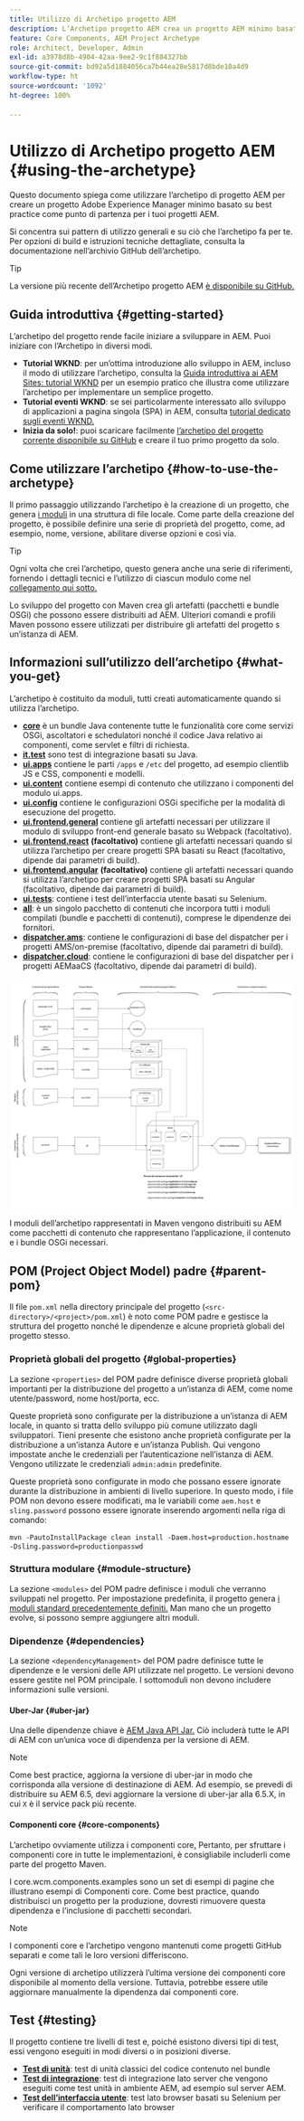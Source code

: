 ```yaml
---
title: Utilizzo di Archetipo progetto AEM
description: L’Archetipo progetto AEM crea un progetto AEM minimo basato sulle best practice di Adobe Experience Manager come punto di partenza per i tuoi progetti AEM.
feature: Core Components, AEM Project Archetype
role: Architect, Developer, Admin
exl-id: a3978d8b-4904-42aa-9ee2-9c1f884327bb
source-git-commit: bd92a5d1884056ca7b44ea28e5817d8bde10a4d9
workflow-type: ht
source-wordcount: '1092'
ht-degree: 100%

---
```



# Utilizzo di Archetipo progetto AEM {#using-the-archetype}

Questo documento spiega come utilizzare l’archetipo di progetto AEM per creare un progetto Adobe Experience Manager minimo basato su best practice come punto di partenza per i tuoi progetti AEM.

Si concentra sui pattern di utilizzo generali e su ciò che l’archetipo fa per te. Per opzioni di build e istruzioni tecniche dettagliate, consulta la documentazione nell’archivio GitHub dell’archetipo.

>[!TIP]
>
>La versione più recente dell’Archetipo progetto AEM [è disponibile su GitHub.](https://github.com/adobe/aem-project-archetype)

## Guida introduttiva {#getting-started}

L’archetipo del progetto rende facile iniziare a sviluppare in AEM. Puoi iniziare con l’Archetipo in diversi modi.

* **Tutorial WKND**: per un’ottima introduzione allo sviluppo in AEM, incluso il modo di utilizzare l’archetipo, consulta la [Guida introduttiva ai AEM Sites: tutorial WKND](https://experienceleague.adobe.com/docs/experience-manager-learn/getting-started-wknd-tutorial-develop/overview.html?lang=it) per un esempio pratico che illustra come utilizzare l’archetipo per implementare un semplice progetto.
* **Tutorial eventi WKND**: se sei particolarmente interessato allo sviluppo di applicazioni a pagina singola (SPA) in AEM, consulta [tutorial dedicato sugli eventi WKND.](https://experienceleague.adobe.com/docs/experience-manager-learn/sites/spa-editor/spa-editor-framework-feature-video-use.html?lang=it)
* **Inizia da solo!**: puoi scaricare facilmente [l’archetipo del progetto corrente disponibile su GitHub](https://github.com/adobe/aem-project-archetype) e creare il tuo primo progetto da solo.

## Come utilizzare l’archetipo {#how-to-use-the-archetype}

Il primo passaggio utilizzando l’archetipo è la creazione di un progetto, che genera [i moduli](#what-you-get) in una struttura di file locale. Come parte della creazione del progetto, è possibile definire una serie di proprietà del progetto, come, ad esempio, nome, versione, abilitare diverse opzioni e così via.

>[!TIP]
>
>Ogni volta che crei l’archetipo, questo genera anche una serie di riferimenti, fornendo i dettagli tecnici e l’utilizzo di ciascun modulo come nel [collegamento qui sotto.](#what-you-get)

Lo sviluppo del progetto con Maven crea gli artefatti (pacchetti e bundle OSGi) che possono essere distribuiti ad AEM. Ulteriori comandi e profili Maven possono essere utilizzati per distribuire gli artefatti del progetto s un’istanza di AEM.

## Informazioni sull’utilizzo dell’archetipo {#what-you-get}

L’archetipo è costituito da moduli, tutti creati automaticamente quando si utilizza l’archetipo.

* **[core](https://github.com/adobe/aem-project-archetype/tree/develop/src/main/archetype/core)** è un bundle Java contenente tutte le funzionalità core come servizi OSGi, ascoltatori e schedulatori nonché il codice Java relativo ai componenti, come servlet e filtri di richiesta.
* **[it.test](https://github.com/adobe/aem-project-archetype/tree/develop/src/main/archetype/it.tests)** sono test di integrazione basati su Java.
* **[ui.apps](https://github.com/adobe/aem-project-archetype/tree/develop/src/main/archetype/ui.apps)** contiene le parti `/apps` e `/etc` del progetto, ad esempio clientlib JS e CSS, componenti e modelli.
* **[ui.content](https://github.com/adobe/aem-project-archetype/tree/develop/src/main/archetype/ui.content)** contiene esempi di contenuto che utilizzano i componenti del modulo ui.apps.
* **[ui.config](https://github.com/adobe/aem-project-archetype/tree/develop/src/main/archetype/ui.config)** contiene le configurazioni OSGi specifiche per la modalità di esecuzione del progetto.
* **[ui.frontend.general](https://github.com/adobe/aem-project-archetype/tree/develop/src/main/archetype/ui.frontend.general)** contiene gli artefatti necessari per utilizzare il modulo di sviluppo front-end generale basato su Webpack (facoltativo).
* **[ui.frontend.react](https://github.com/adobe/aem-project-archetype/tree/develop/src/main/archetype/ui.frontend.react)** **(facoltativo)** contiene gli artefatti necessari quando si utilizza l’archetipo per creare progetti SPA basati su React (facoltativo, dipende dai parametri di build).
* **[ui.frontend.angular](https://github.com/adobe/aem-project-archetype/tree/develop/src/main/archetype/ui.frontend.angular)** **(facoltativo)** contiene gli artefatti necessari quando si utilizza l’archetipo per creare progetti SPA basati su Angular (facoltativo, dipende dai parametri di build).
* **[ui.tests](https://github.com/adobe/aem-project-archetype/tree/develop/src/main/archetype/ui.tests)**: contiene i test dell’interfaccia utente basati su Selenium.
* **[all](https://github.com/adobe/aem-project-archetype/tree/develop/src/main/archetype/all)**: è un singolo pacchetto di contenuti che incorpora tutti i moduli compilati (bundle e pacchetti di contenuti), comprese le dipendenze dei fornitori.
* **[dispatcher.ams](https://github.com/adobe/aem-project-archetype/tree/develop/src/main/archetype/dispatcher.ams)**: contiene le configurazioni di base del dispatcher per i progetti AMS/on-premise (facoltativo, dipende dai parametri di build).
* **[dispatcher.cloud](https://github.com/adobe/aem-project-archetype/tree/develop/src/main/archetype/dispatcher.cloud)**: contiene le configurazioni di base del dispatcher per i progetti AEMaaCS (facoltativo, dipende dai parametri di build).

![Organizzazione del pacchetto di contenuti](/help/assets/content-package-organization.png)

I moduli dell’archetipo rappresentati in Maven vengono distribuiti su AEM come pacchetti di contenuto che rappresentano l’applicazione, il contenuto e i bundle OSGi necessari.

## POM (Project Object Model) padre {#parent-pom}

Il file `pom.xml` nella directory principale del progetto (`<src-directory>/<project>/pom.xml`) è noto come POM padre e gestisce la struttura del progetto nonché le dipendenze e alcune proprietà globali del progetto stesso.

### Proprietà globali del progetto {#global-properties}

La sezione `<properties>` del POM padre definisce diverse proprietà globali importanti per la distribuzione del progetto a un’istanza di AEM, come nome utente/password, nome host/porta, ecc.

Queste proprietà sono configurate per la distribuzione a un’istanza di AEM locale, in quanto si tratta dello sviluppo più comune utilizzato dagli sviluppatori. Tieni presente che esistono anche proprietà configurate per la distribuzione a un’istanza Autore e un’istanza Publish. Qui vengono impostate anche le credenziali per l’autenticazione nell’istanza di AEM. Vengono utilizzate le credenziali `admin:admin` predefinite.

Queste proprietà sono configurate in modo che possano essere ignorate durante la distribuzione in ambienti di livello superiore. In questo modo, i file POM non devono essere modificati, ma le variabili come `aem.host` e `sling.password` possono essere ignorate inserendo argomenti nella riga di comando:

```shell
mvn -PautoInstallPackage clean install -Daem.host=production.hostname -Dsling.password=productionpasswd
```

### Struttura modulare {#module-structure}

La sezione `<modules>` del POM padre definisce i moduli che verranno sviluppati nel progetto. Per impostazione predefinita, il progetto genera [i moduli standard precedentemente definiti.](#what-you-get) Man mano che un progetto evolve, si possono sempre aggiungere altri moduli.

### Dipendenze {#dependencies}

La sezione `<dependencyManagement>` del POM padre definisce tutte le dipendenze e le versioni delle API utilizzate nel progetto. Le versioni devono essere gestite nel POM principale. I sottomoduli non devono includere informazioni sulle versioni.

#### Uber-Jar {#uber-jar}

Una delle dipendenze chiave è [AEM Java API Jar.](https://experienceleague.adobe.com/docs/experience-manager-cloud-service/implementing/developing/aem-as-a-cloud-service-sdk.html?lang=it) Ciò includerà tutte le API di AEM con un’unica voce di dipendenza per la versione di AEM.

>[!NOTE]
>
>Come best practice, aggiorna la versione di uber-jar in modo che corrisponda alla versione di destinazione di AEM. Ad esempio, se prevedi di distribuire su AEM 6.5, devi aggiornare la versione di uber-jar alla 6.5.X, in cui `X` è il service pack più recente.

#### Componenti core {#core-components}

L’archetipo ovviamente utilizza i componenti core[.](/help/introduction.md) Pertanto, per sfruttare i componenti core in tutte le implementazioni, è consigliabile includerli come parte del progetto Maven.

I core.wcm.components.examples sono un set di esempi di pagine che illustrano esempi di Componenti core. Come best practice, quando distribuisci un progetto per la produzione, dovresti rimuovere questa dipendenza e l’inclusione di pacchetti secondari.

>[!NOTE]
>
>I componenti core e l’archetipo vengono mantenuti come progetti GitHub separati e come tali le loro versioni differiscono.
>
>Ogni versione di archetipo utilizzerà l’ultima versione dei componenti core disponibile al momento della versione. Tuttavia, potrebbe essere utile aggiornare manualmente la dipendenza dai componenti core.

## Test {#testing}

Il progetto contiene tre livelli di test e, poiché esistono diversi tipi di test, essi vengono eseguiti in modi diversi o in posizioni diverse.

* **[Test di unità](https://github.com/adobe/aem-project-archetype/tree/develop/src/main/archetype/core)**: test di unità classici del codice contenuto nel bundle
* **[Test di integrazione](https://github.com/adobe/aem-project-archetype/tree/develop/src/main/archetype/it.tests)**: test di integrazione lato server che vengono eseguiti come test unità in ambiente AEM, ad esempio sul server AEM.
* **[Test dell’interfaccia utente](https://github.com/adobe/aem-project-archetype/tree/develop/src/main/archetype/ui.tests)**: test lato browser basati su Selenium per verificare il comportamento lato browser
